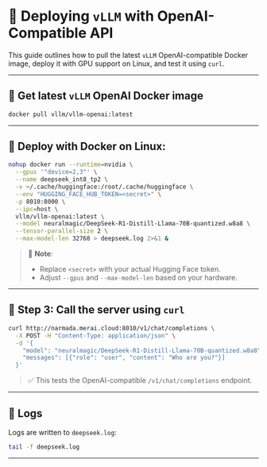 # 🚀 Deploying `vLLM` with OpenAI-Compatible API

This guide outlines how to pull the latest `vLLM` OpenAI-compatible Docker image, deploy it with GPU support on Linux, and test it using `curl`.

---

## 🔄 Get latest `vLLM` OpenAI Docker image

```bash
docker pull vllm/vllm-openai:latest
```

---

## 🐳 Deploy with Docker on Linux:

```bash
nohup docker run --runtime=nvidia \
  --gpus '"device=2,3"' \
  --name deepseek_int8_tp2 \
  -v ~/.cache/huggingface:/root/.cache/huggingface \
  --env "HUGGING_FACE_HUB_TOKEN=<secret>" \
  -p 8010:8000 \
  --ipc=host \
  vllm/vllm-openai:latest \
  --model neuralmagic/DeepSeek-R1-Distill-Llama-70B-quantized.w8a8 \
  --tensor-parallel-size 2 \
  --max-model-len 32768 > deepseek.log 2>&1 &
```

> 📌 **Note**:
>
> * Replace `<secret>` with your actual Hugging Face token.
> * Adjust `--gpus` and `--max-model-len` based on your hardware.

---

## 🧪 Step 3: Call the server using `curl`

```bash
curl http://narmada.merai.cloud:8010/v1/chat/completions \
  -X POST -H "Content-Type: application/json" \
  -d '{
    "model": "neuralmagic/DeepSeek-R1-Distill-Llama-70B-quantized.w8a8",
    "messages": [{"role": "user", "content": "Who are you?"}]
  }'
```

> ✅ This tests the OpenAI-compatible `/v1/chat/completions` endpoint.

---

## 📂 Logs

Logs are written to `deepseek.log`:

```bash
tail -f deepseek.log
```

---